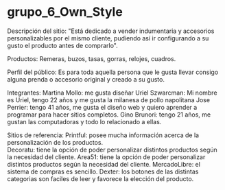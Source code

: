 # grupo_6_Own_Style
Descripción del sitio: "Está dedicado a vender indumentaria y accesorios personalizables por el mismo cliente, pudiendo así ir configurando a su gusto el producto antes de comprarlo".

Productos: Remeras, buzos, tasas, gorras, relojes, cuadros.

Perfil del público: Es para toda aquella persona que le gusta llevar consigo alguna prenda o accesorio original y creado a su gusto.

Integrantes: 
Martina Mollo: me gusta diseñar 
Uriel Szwarcman: Mi nombre es Uriel, tengo 22 años y me gusta la milanesa de pollo napolitana
Jose Perrier: tengo 41 años, me gusta el diseño web y quiero aprender a programar para hacer sitios completos.
Gino Brunori: tengo 21 años, me gustan las computadoras y todo lo relacionado a ellas.

Sitios de referencia: 
Printful: posee mucha información acerca de la personalización de los productos.  
Decoratu: tiene la opción de poder personalizar distintos productos según la necesidad del cliente.
Area51: tiene la opción de poder personalizar distintos productos según la necesidad del cliente.
MercadoLibre: el sistema de compras es sencillo.
Dexter: los botones de las distintas categorias son faciles de leer y favorece la elección del producto. 


